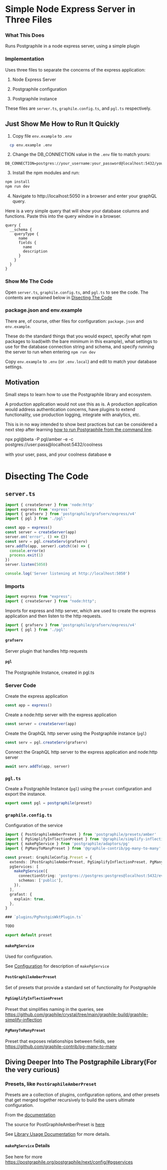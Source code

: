 # Simple Node Express Server in Three Files

### What This Does

Runs Postgraphile in a node express server, using a simple plugin

### Implementation

Uses three files to separate the concerns of the express application:

1. Node Express Server

2. Postgraphile configuration

3. Postgraphile instance

These files are `server.ts`, `graphile.config.ts`, and `pgl.ts` respectively.

## Just Show Me How to Run It Quickly

1. Copy file `env.example` to `.env`

```bash
  cp env.example .env
```

2. Change the DB_CONNECTION value in the `.env` file to match yours:

```
DB_CONNECTION=postgres://your_username:your_password@localhost:5432/your_database
```

3. Install the npm modules and run:

```bash
npm install
npm run dev
```

4. Navigate to http://localhost:5050 in a browser and enter your graphQL query.

Here is a very simple query that will show your database columns and functions. Paste this into the query window in a browser.

```gql
query {
  __schema {
    queryType {
      name
      fields {
        name
        description
      }
    }
  }
}
```

### Show Me The Code

Open `server.ts`, `graphile.config.ts`, and `pgl.ts` to see the code. The contents are explained below in [Disecting The Code](#disecting-the-code)

### package.json and env.example

There are, of course, other files for configuration: `package.json` and `env.example`.

These do the standard things that you would expect, specify what npm packages to load(with the bare minimum in this example), what settings to use for the database connection string and schema, and specify running the server to run when entering `npm run dev`

Copy `env.example` to `.env` (or `.env.local`) and edit to match your database settings.

## Motivation

Small steps to learn how to use the Postgraphile library and ecosystem.

A production application would not use this as is. A production application would address authentication concerns, have plugins to extend functionality, use production logging, integrate with analytics, etc.

This is in no way intended to show best practices but can be considered a next step after learning [how to run Postgraphile from the command line](https://postgraphile.org/postgraphile/next/usage-cli).

npx pgl@beta -P pgl/amber -e -c postgres://user:pass@localhost:5432/coolness

with your user, pass, and your coolness database ❄️

# Disecting The Code

## `server.ts`

```TypeScript
import { createServer } from 'node:http'
import express from 'express'
import { grafserv } from 'postgraphile/grafserv/express/v4'
import { pgl } from './pgl'

const app = express()
const server = createServer(app)
server.on('error', () => {})
const serv = pgl.createServ(grafserv)
serv.addTo(app, server).catch((e) => {
  console.error(e)
  process.exit(1)
})
server.listen(5050)

console.log('Server listening at http://localhost:5050')
```

### Imports

```TypeScript
import express from "express";
import { createServer } from "node:http";
```

Imports for express and http server, which are used to create the express application and then listen to the http requests.

```TypeScript
import { grafserv } from 'postgraphile/grafserv/express/v4'
import { pgl } from './pgl'
```

#### `grafserv`

Server plugin that handles http requests

#### `pgl`

The Postgraphile Instance, created in pgl.ts

### Server Code

Create the express application

```TypeScript
const app = express()
```

Create a node:http server with the express application

```TypeScript
const server = createServer(app)
```

Create the GraphQL http server using the Postgraphile instance (`pgl`)

```TypeScript
const serv = pgl.createServ(grafserv)
```

Connect the GraphQL http server to the express application and node:http server

```TypeScript
await serv.addTo(app, server)
```

### `pgl.ts`

Create a Postgraphile Instance (`pgl`) using the `preset` configuration and export the instance.

```TypeScript
export const pgl = postgraphile(preset)
```

### `graphile.config.ts`

Configuration of the service

```TypeScript
import { PostGraphileAmberPreset } from 'postgraphile/presets/amber'
import { PgSimplifyInflectionPreset } from '@graphile/simplify-inflection'
import { makePgService } from 'postgraphile/adaptors/pg'
import { PgManyToManyPreset } from '@graphile-contrib/pg-many-to-many'

const preset: GraphileConfig.Preset = {
  extends: [PostGraphileAmberPreset, PgSimplifyInflectionPreset, PgManyToManyPreset],
  pgServices: [
    makePgService({
      connectionString: 'postgres://postgres:postgres@localhost:5432/events',
      schemas: ['public'],
    }),
  ],
  grafast: {
    explain: true,
  },
}

### `plugins/PgPostgisWktPlugin.ts`

TODO

export default preset
```

#### `makePgService`

Used for configuration.

See [Configuration](https://postgraphile.org/postgraphile/next/config) for description of `makePgService`

#### `PostGraphileAmberPreset`

Set of presets that provide a standard set of functionality for Postgraphile

#### `PgSimplifyInflectionPreset`

Preset that simplifies naming in the queries, see https://github.com/graphile/crystal/tree/main/graphile-build/graphile-simplify-inflection

#### `PgManyToManyPreset`

Preset that exposes relationships between fields, see https://github.com/graphile-contrib/pg-many-to-many

## Diving Deeper Into The Postgraphile Library(For the very curious)

### Presets, like `PostGraphileAmberPreset`

Presets are a collection of plugins, configuration options, and other presets that get merged together recursively to build the users ultimate configuration.

From the [documentation](https://postgraphile.org/postgraphile/next/migrating-from-v4/migrating-custom-plugins/#presets)

The source for PostGraphileAmberPreset is [here](https://github.com/graphile/crystal/blob/36f121e4bab69e6f63351c9b4e51a7a54e225557/postgraphile/postgraphile/src/presets/amber.ts#L59)

See [Library Usage Documentation](https://postgraphile.org/postgraphile/next/usage-library) for more details.

#### `makePgService` Details

See here for more https://postgraphile.org/postgraphile/next/config/#pgservices
